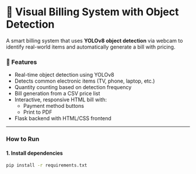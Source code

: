 # 🧾 Visual Billing System with Object Detection

A smart billing system that uses **YOLOv8 object detection** via webcam to identify real-world items and automatically generate a bill with pricing.

### 📸 Features
- Real-time object detection using YOLOv8
- Detects common electronic items (TV, phone, laptop, etc.)
- Quantity counting based on detection frequency
- Bill generation from a CSV price list
- Interactive, responsive HTML bill with:
  - Payment method buttons
  - Print to PDF
- Flask backend with HTML/CSS frontend

---

### How to Run

#### 1. Install dependencies

```bash
pip install -r requirements.txt







